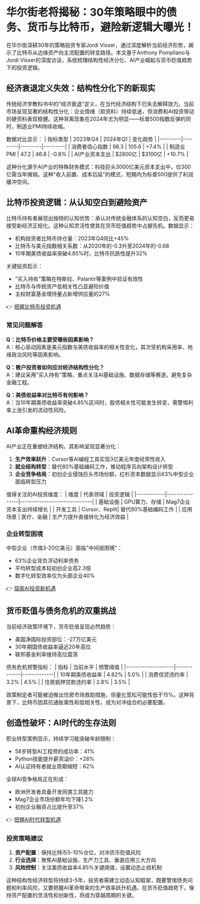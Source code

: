 # 华尔街老将揭秘：30年策略眼中的债务、货币与比特币，避险新逻辑大曝光！

在华尔街深耕30年的策略投资专家Jordi Visser，通过深度解析当前经济形势，揭示了比特币从边缘资产向主流配置的转变路径。本文基于Anthony Pompliano与Jordi Visser的深度访谈，系统梳理结构性经济分化、AI产业崛起与货币贬值趋势下的投资逻辑。

## 经济衰退定义失效：结构性分化下的新现实
传统经济学教科书中的"经济衰退"定义，在当代经济结构下已失去解释效力。当前市场呈现显著的结构性分化：企业情绪（软资料）持续低迷，但消费和AI投资带动的硬资料表现稳健。这种背离现象在2024年尤为明显——标普500指数反弹的同时，制造业PMI持续收缩。

数据对比显示：
| 指标类型 | 2023年Q4 | 2024年Q1 | 变化趋势 |
|---------|---------|---------|---------|
| 消费者信心指数 | 98.3    | 105.6   | +7.4%   |
| 制造业PMI     | 47.2    | 46.8    | -0.8%   |
| AI产业资本支出 | $2800亿 | $3100亿 | +10.7%  |

这种分化源于AI产业的特殊财务模式：科技巨头3000亿美元资本支出中，仅300亿需当年摊销。这种"收入前置、成本后延"的模式，短期内为标普500提供了利润缓冲空间。

## 比特币投资逻辑：从认知空白到避险资产
比特币持有者展现出独特的认知优势：承认对传统金融体系的认知空白，反而更易接受新经济正规化。这种认知灵活性使其在货币贬值趋势中占据先机。数据显示：
- 机构投资者比特币持仓量：2023年Q4同比+45%
- 比特币与美元指数相关系数：从2020年的-0.3升至2024年的-0.68
- 10年期美债收益率突破4.85%时，比特币抗跌性提升32%

关键投资启示：
- "买入持有"策略在特斯拉、Palantir等案例中验证有效性
- 比特币与传统资产低相关性凸显避险价值
- 主权财富基金增持量占新增供应量的27%

👉 [把握比特币投资机遇](https://bit.ly/okx_welcome)

### 常见问题解答
**Q：比特币价格主要受哪些因素影响？**  
A：核心驱动因素是美元指数与美债收益率的相关性变化，其次受机构采用率、地缘政治风险等因素影响。

**Q：散户投资者如何应对经济结构性分化？**  
A：建议采用"买入持有"策略，重点关注AI基础设施、数据存储等赛道，避免复杂金融工程。

**Q：美债收益率对比特币有何影响？**  
A：当10年期美债收益率突破4.85%区间时，股债相关性可能发生转变，需警惕利率上涨引发的流动性风险。

## AI革命重构经济规则
AI产业正在重塑经济结构，其影响呈现显著分化：
1. **生产效率跃升**：Cursor等AI编程工具实现3亿美元年度经常性收入
2. **就业结构转型**：替代80%基础编码工作，推动程序员向架构设计转型
3. **企业竞争格局**：初创企业侵蚀巨头市场份额，红杉资本数据显示63%中型企业面临转型压力

值得关注的AI投资维度：
| 维度       | 代表领域       | 投资逻辑                     |
|------------|----------------|------------------------------|
| 基础设施   | GPU算力、存储  | Mag7企业资本支出持续增长     |
| 开发工具   | Cursor、Replit| 替代80%基础编码工作          |
| 应用场景   | 医疗、金融     | 生产力提升直接转化为经济效益 |

### 企业转型困境
中型企业（市值3-20亿美元）面临"中间层困境"：
- 63%企业背负浮动利率债务
- 平均转型成本较初创企业高2.3倍
- 数字化转型效率仅为头部企业40%

👉 [探索AI投资新机遇](https://bit.ly/okx_welcome)

## 货币贬值与债务危机的双重挑战
当前经济政策环境下，货币贬值呈现必然趋势：
- 美国净国际投资部位：-27万亿美元
- 30年期国债收益率逼近20年高位
- 联邦基金利率维持高位震荡

债务危机预警指标：
| 指标               | 当前水平    | 预警阈值    |
|--------------------|-------------|-------------|
| 10年期美债收益率   | 4.82%       | 5.0%        |
| 消费信贷违约率     | 3.2%        | 4.5%        |
| 住房抵押贷款违约率 | 2.8%        | 3.5%        |

政策制定者可能被迫推出住房市场救助措施，但量化宽松可能性低于15%。这种背景下，比特币因其抗通胀属性和低相关性，成为对冲组合的必要配置。

## 创造性破坏：AI时代的生存法则
职业转型案例显示，持续学习能突破年龄限制：
- 58岁转型AI工程师的成功率：41%
- Python技能提升薪资溢价：+28%
- AI认证持有者就业周期缩短：62%

全球AI竞争格局正在形成：
- 欧洲开发者具备开发同类工具能力
- Mag7企业市场份额年均下降1.2%
- 初创企业融资占比提升至37%

👉 [把握AI时代转型机遇](https://bit.ly/okx_welcome)

### 投资策略建议
1. **资产配置**：保持比特币5-10%仓位，对冲货币贬值风险
2. **行业选择**：聚焦AI基础设施、生产力工具、垂直应用三大方向
3. **风险控制**：关注美债收益率4.85%关键阈值，设置动态止损机制

这种结构性经济转型将持续3-5年，投资者需建立动态认知框架，既要警惕债务问题和利率风险，又要把握AI革命带来的生产效率跃升机遇。在货币贬值趋势下，保持资产配置的灵活性和创新性，将成为穿越周期的关键。